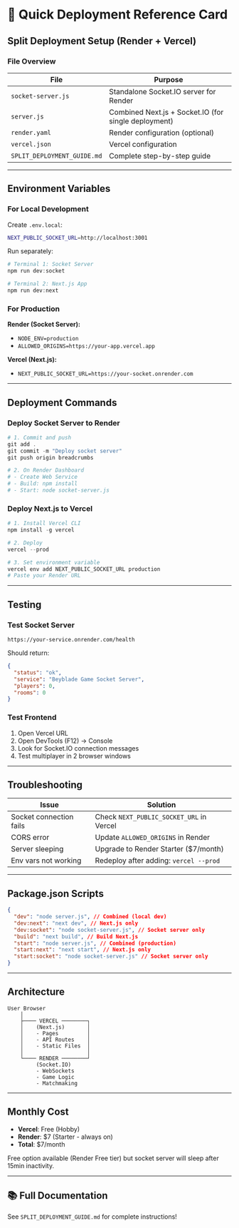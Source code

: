 # 🚀 Quick Deployment Reference Card

## Split Deployment Setup (Render + Vercel)

### File Overview

| File                        | Purpose                                              |
| --------------------------- | ---------------------------------------------------- |
| `socket-server.js`          | Standalone Socket.IO server for Render               |
| `server.js`                 | Combined Next.js + Socket.IO (for single deployment) |
| `render.yaml`               | Render configuration (optional)                      |
| `vercel.json`               | Vercel configuration                                 |
| `SPLIT_DEPLOYMENT_GUIDE.md` | Complete step-by-step guide                          |

---

## Environment Variables

### For Local Development

Create `.env.local`:

```bash
NEXT_PUBLIC_SOCKET_URL=http://localhost:3001
```

Run separately:

```powershell
# Terminal 1: Socket Server
npm run dev:socket

# Terminal 2: Next.js App
npm run dev:next
```

### For Production

**Render (Socket Server):**

- `NODE_ENV=production`
- `ALLOWED_ORIGINS=https://your-app.vercel.app`

**Vercel (Next.js):**

- `NEXT_PUBLIC_SOCKET_URL=https://your-socket.onrender.com`

---

## Deployment Commands

### Deploy Socket Server to Render

```powershell
# 1. Commit and push
git add .
git commit -m "Deploy socket server"
git push origin breadcrumbs

# 2. On Render Dashboard
# - Create Web Service
# - Build: npm install
# - Start: node socket-server.js
```

### Deploy Next.js to Vercel

```powershell
# 1. Install Vercel CLI
npm install -g vercel

# 2. Deploy
vercel --prod

# 3. Set environment variable
vercel env add NEXT_PUBLIC_SOCKET_URL production
# Paste your Render URL
```

---

## Testing

### Test Socket Server

```
https://your-service.onrender.com/health
```

Should return:

```json
{
  "status": "ok",
  "service": "Beyblade Game Socket Server",
  "players": 0,
  "rooms": 0
}
```

### Test Frontend

1. Open Vercel URL
2. Open DevTools (F12) → Console
3. Look for Socket.IO connection messages
4. Test multiplayer in 2 browser windows

---

## Troubleshooting

| Issue                   | Solution                                 |
| ----------------------- | ---------------------------------------- |
| Socket connection fails | Check `NEXT_PUBLIC_SOCKET_URL` in Vercel |
| CORS error              | Update `ALLOWED_ORIGINS` in Render       |
| Server sleeping         | Upgrade to Render Starter ($7/month)     |
| Env vars not working    | Redeploy after adding: `vercel --prod`   |

---

## Package.json Scripts

```json
{
  "dev": "node server.js", // Combined (local dev)
  "dev:next": "next dev", // Next.js only
  "dev:socket": "node socket-server.js", // Socket server only
  "build": "next build", // Build Next.js
  "start": "node server.js", // Combined (production)
  "start:next": "next start", // Next.js only
  "start:socket": "node socket-server.js" // Socket server only
}
```

---

## Architecture

```
User Browser
    │
    ├──── VERCEL ────────┐
    │    (Next.js)       │
    │    - Pages         │
    │    - API Routes    │
    │    - Static Files  │
    │                    │
    └──── RENDER ────────┘
         (Socket.IO)
         - WebSockets
         - Game Logic
         - Matchmaking
```

---

## Monthly Cost

- **Vercel**: Free (Hobby)
- **Render**: $7 (Starter - always on)
- **Total**: $7/month

Free option available (Render Free tier) but socket server will sleep after 15min inactivity.

---

## 📚 Full Documentation

See `SPLIT_DEPLOYMENT_GUIDE.md` for complete instructions!
